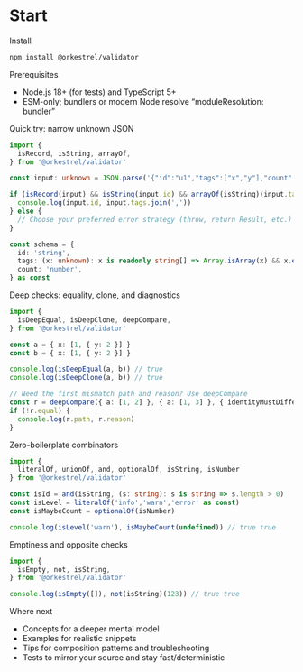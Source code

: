 # Start

Install
```sh
npm install @orkestrel/validator
```

Prerequisites
- Node.js 18+ (for tests) and TypeScript 5+
- ESM-only; bundlers or modern Node resolve “moduleResolution: bundler”

Quick try: narrow unknown JSON
```ts
import {
  isRecord, isString, arrayOf,
} from '@orkestrel/validator'

const input: unknown = JSON.parse('{"id":"u1","tags":["x","y"],"count":1}')

if (isRecord(input) && isString(input.id) && arrayOf(isString)(input.tags)) {
  console.log(input.id, input.tags.join(','))
} else {
  // Choose your preferred error strategy (throw, return Result, etc.)
}

const schema = {
  id: 'string',
  tags: (x: unknown): x is readonly string[] => Array.isArray(x) && x.every(isString),
  count: 'number',
} as const
```

Deep checks: equality, clone, and diagnostics
```ts
import {
  isDeepEqual, isDeepClone, deepCompare,
} from '@orkestrel/validator'

const a = { x: [1, { y: 2 }] }
const b = { x: [1, { y: 2 }] }

console.log(isDeepEqual(a, b)) // true
console.log(isDeepClone(a, b)) // true

// Need the first mismatch path and reason? Use deepCompare
const r = deepCompare({ a: [1, 2] }, { a: [1, 3] }, { identityMustDiffer: false, opts: {} })
if (!r.equal) {
  console.log(r.path, r.reason)
}
```

Zero-boilerplate combinators
```ts
import {
  literalOf, unionOf, and, optionalOf, isString, isNumber
} from '@orkestrel/validator'

const isId = and(isString, (s: string): s is string => s.length > 0)
const isLevel = literalOf('info','warn','error' as const)
const isMaybeCount = optionalOf(isNumber)

console.log(isLevel('warn'), isMaybeCount(undefined)) // true true
```

Emptiness and opposite checks
```ts
import {
  isEmpty, not, isString,
} from '@orkestrel/validator'

console.log(isEmpty([]), not(isString)(123)) // true true
```

Where next
- Concepts for a deeper mental model
- Examples for realistic snippets
- Tips for composition patterns and troubleshooting
- Tests to mirror your source and stay fast/deterministic
